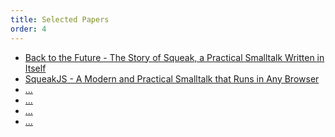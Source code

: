 ```yaml
---
title: Selected Papers
order: 4
---
```

<ul>
    <li><a target="_blank" href="ftp://ftp.create.ucsb.edu/pub/Smalltalk/Squeak/docs/OOPSLA.Squeak.html">Back to the Future - The Story of Squeak, a Practical Smalltalk Written in Itself</a></li>
    <li><a target="_blank" href="http://hirschfeld.org/writings/media/FreudenbergIngallsFelgentreffPapeHirschfeld_2014_SqueakJSAModernAndPracticalSmalltalkThatRunsInAnyBrowser_AcmDL.pdf">SqueakJS - A Modern and Practical Smalltalk that Runs in Any Browser</a></li>
    <li><a target="_blank" href="">...</a></li>
    <li><a target="_blank" href="">...</a></li>
    <li><a target="_blank" href="">...</a></li>
    <li><a target="_blank" href="">...</a></li>
</ul>